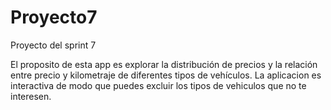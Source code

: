 # Proyecto7
Proyecto del sprint 7

El proposito de esta app es explorar la distribución de precios y la relación entre precio y kilometraje de diferentes tipos de vehículos.
La aplicacion es interactiva de modo que puedes excluir los tipos de vehiculos que no te interesen.